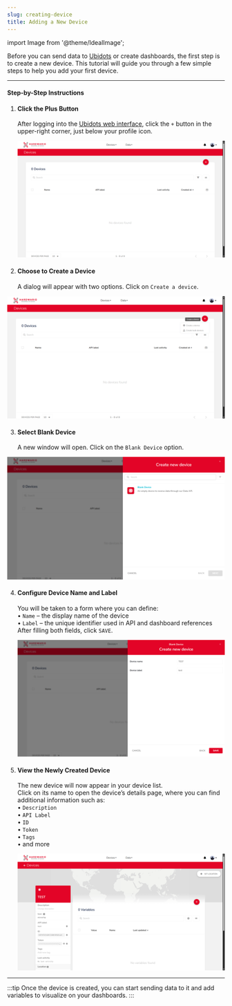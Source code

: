 ```yaml
---
slug: creating-device
title: Adding a New Device
---
```

import Image from '@theme/IdealImage';


Before you can send data to [Ubidots](https://ubidots.hardwario.com/) or create dashboards, the first step is to create a new device. This tutorial will guide you through a few simple steps to help you add your first device.

---

#### Step-by-Step Instructions

1. #### **Click the Plus Button**  
   After logging into the [Ubidots web interface](https://ubidots.hardwario.com/), click the `+` button in the upper-right corner, just below your profile icon.

   ![](ubidots-device-0.png)

2. #### **Choose to Create a Device**  
   A dialog will appear with two options. Click on `Create a device`.

  ![](ubidots-device-1.png)

3. #### **Select Blank Device**  
   A new window will open. Click on the `Blank Device` option.

  ![](ubidots-device-2.png)

4. #### **Configure Device Name and Label**  
   You will be taken to a form where you can define:  
   • `Name` – the display name of the device  
   • `Label` – the unique identifier used in API and dashboard references  
   After filling both fields, click `SAVE`.

   ![](ubidots-device-3.png)

5. #### **View the Newly Created Device**  
   The new device will now appear in your device list.  
   Click on its name to open the device’s details page, where you can find additional information such as:  
   • `Description`  
   • `API Label`  
   • `ID`  
   • `Token`  
   • `Tags`  
   • and more

   ![](ubidots-device-5.png)

---
:::tip
Once the device is created, you can start sending data to it and add variables to visualize on your dashboards.
:::

